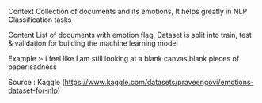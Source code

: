 Context
Collection of documents and its emotions, It helps greatly in NLP Classification tasks

Content
List of documents with emotion flag, Dataset is split into train, test & validation for building the machine learning model

Example :-
i feel like I am still looking at a blank canvas blank pieces of paper;sadness

Source : Kaggle (https://www.kaggle.com/datasets/praveengovi/emotions-dataset-for-nlp)
